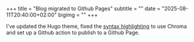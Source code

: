 +++
title = "Blog migrated to Github Pages"
subtitle = ""
date = "2025-08-11T20:40:00+02:00"
bigimg = ""
+++

I've updated the Hugo theme, fixed the [syntax highlighting](https://gohugo.io/content-management/syntax-highlighting/) to use Chroma and set up a Github action to publish to a Github Page.

